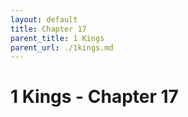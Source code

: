 ```yaml
---
layout: default
title: Chapter 17
parent_title: 1 Kings
parent_url: ./1kings.md
---
```


# 1 Kings - Chapter 17
